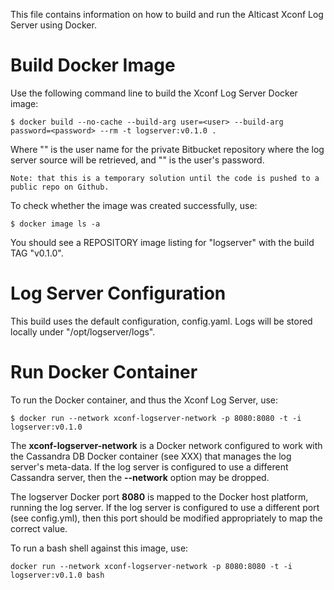 This file contains information on how to build and run the Alticast Xconf Log Server using Docker.

# Build Docker Image

Use the following command line to build the Xconf Log Server Docker image:

```
$ docker build --no-cache --build-arg user=<user> --build-arg password=<password> --rm -t logserver:v0.1.0 .
```

Where "__<user>__" is the user name for the private Bitbucket repository where the log server source will be retrieved, and "__<password>__" is the user's password.

```
Note: that this is a temporary solution until the code is pushed to a public repo on Github.
```

To check whether the image was created successfully, use:

```
$ docker image ls -a
```

You should see a REPOSITORY image listing for "logserver" with the build TAG "v0.1.0".

# Log Server Configuration

This build uses the default configuration, config.yaml. Logs will be stored locally under "/opt/logserver/logs".

# Run Docker Container

To run the Docker container, and thus the Xconf Log Server, use:

```
$ docker run --network xconf-logserver-network -p 8080:8080 -t -i logserver:v0.1.0
```

The __xconf-logserver-network__ is a Docker network configured to work with the
Cassandra DB Docker container (see XXX) that manages the log server's meta-data.
If the log server is configured to use a different Cassandra server, then the
__--network__ option may be dropped.

The logserver Docker port __8080__ is mapped to the Docker host platform,
running the log server. If the log server is configured to use a different port
(see config.yml), then this port should be modified appropriately to map the
correct value.

To run a bash shell against this image, use:

```
docker run --network xconf-logserver-network -p 8080:8080 -t -i logserver:v0.1.0 bash
```
